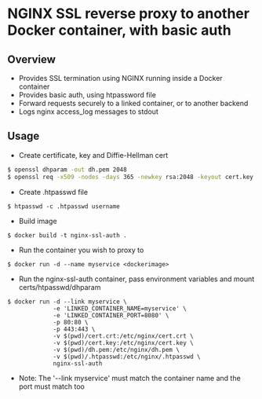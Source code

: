 # NGINX SSL reverse proxy to another Docker container, with basic auth

## Overview

- Provides SSL termination using NGINX running inside a Docker container
- Provides basic auth, using htpassword file
- Forward requests securely to a linked container, or to another backend
- Logs nginx access_log messages to stdout

## Usage
- Create certificate, key and Diffie-Hellman cert
```bash
$ openssl dhparam -out dh.pem 2048
$ openssl req -x509 -nodes -days 365 -newkey rsa:2048 -keyout cert.key -out cert.crt
```
- Create .htpasswd file
```
$ htpasswd -c .htpasswd username
```
- Build image
```
$ docker build -t nginx-ssl-auth .
```
- Run the container you wish to proxy to
```
$ docker run -d --name myservice <dockerimage>
```
- Run the nginx-ssl-auth container, pass environment variables and mount certs/htpasswd/dhparam
```
$ docker run -d --link myservice \
             -e 'LINKED_CONTAINER_NAME=myservice' \ 
             -e 'LINKED_CONTAINER_PORT=8080' \
             -p 80:80 \
             -p 443:443 \
             -v $(pwd)/cert.crt:/etc/nginx/cert.crt \
             -v $(pwd)/cert.key:/etc/nginx/cert.key \
             -v $(pwd)/dh.pem:/etc/nginx/dh.pem \
             -v $(pwd)/.htpasswd:/etc/nginx/.htpasswd \
             nginx-ssl-auth
```
- Note: The '--link myservice' must match the container name and the port must match too
